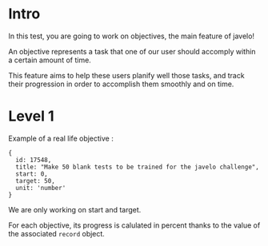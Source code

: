 # Intro

In this test, you are going to work on objectives, the main feature of javelo!

An objective represents a task that one of our user should accomply within a certain amount of time.

This feature aims to help these users planify well those tasks, and track their progression in order to accomplish them smoothly and on time.

# Level 1

Example of a real life objective :
```
{
  id: 17548,
  title: "Make 50 blank tests to be trained for the javelo challenge",
  start: 0,
  target: 50,
  unit: 'number'
}
```

We are only working on start and target.

For each objective, its progress is calulated in percent thanks to the value of the associated `record` object.
